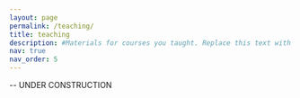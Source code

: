 ```yaml
---
layout: page
permalink: /teaching/
title: teaching
description: #Materials for courses you taught. Replace this text with your description.
nav: true
nav_order: 5
---
```


<!-- ## MIT

- 6.008: Introduction to Inference, Teaching Assistant Fall 2021
- 6.3800: Introduction to Inference, Teaching Assistant Fall 2022 -->

-- UNDER CONSTRUCTION

<!--
For now, this page is assumed to be a static description of your courses. You can convert it to a collection similar to `_projects/` so that you can have a dedicated page for each course.

Organize your courses by years, topics, or universities, however you like!
-->
